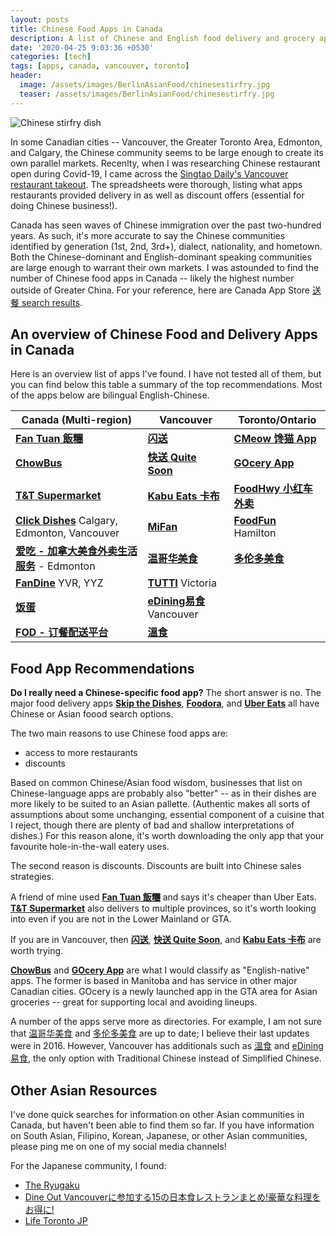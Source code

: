 ```yaml
---
layout: posts
title: Chinese Food Apps in Canada
description: A list of Chinese and English food delivery and grocery apps in major Canadian cities such as Vancouver, Toronto, Edmonton, and Calgary
date: '2020-04-25 9:03:36 +0530'
categories: [tech]
tags: [apps, canada, vancouver, toronto]
header:
  image: /assets/images/BerlinAsianFood/chinesestirfry.jpg
  teaser: /assets/images/BerlinAsianFood/chinesestirfry.jpg
---
```

<img src="/assets/BerlinAsianFood/chinesestirfry.jpg" alt="Chinese stirfry dish">

In some Canadian cities -- Vancouver, the Greater Toronto Area, Edmonton, and Calgary, the Chinese community seems to be large enough to create its own parallel markets. Recenlty, when I was researching Chinese restaurant open during Covid-19, I came across the [Singtao Daily's Vancouver restaurant takeout](http://singtao.ca/van_takeout). The spreadsheets were thorough, listing what apps restaurants provided delivery in as well as discount offers (essential for doing Chinese business!).

Canada has seen waves of Chinese immigration over the past two-hundred years. As such, it's more accurate to say the Chinese communities identified by generation (1st, 2nd, 3rd+), dialect, nationality, and hometown. Both the Chinese-dominant and English-dominant speaking communities are large enough to warrant their own markets. I was astounded to find the number of Chinese food apps in Canada -- likely the highest number outside of Greater China. For your reference, here are Canada App Store [送餐 search results](https://www.apple.com/ca/search/%E9%80%81%E9%A4%90?src=serp).

## An overview of Chinese Food and Delivery Apps in Canada
Here is an overview list of apps I've found. I have not tested all of them, but you can find below this table a summary of the top recommendations. Most of the apps below are bilingual English-Chinese.

| Canada (Multi-region) | Vancouver | Toronto/Ontario |
| -------- | -------- | -------- |
|[**Fan Tuan 飯糰**](https://www.fantuan.ca/)|[**闪送**](http://www.ishansong.com/)|[**CMeow 馋猫 App**](https://cmeow.com/)|
|[**ChowBus**](https://www.chowbus.com/)|[**快送 Quite Soon**](https://www.quitesoondelivery.com/)|[**GOcery App**](https://www.gocery.ca/)|
|[**T&T Supermarket**](https://www.tntsupermarket.com/)|[**Kabu Eats 卡布**](https://www.kabueats.ca/)|[**FoodHwy  小红车外卖**](https://apps.apple.com/us/app/foodhwy-%E5%B0%8F%E7%BA%A2%E8%BD%A6%E5%A4%96%E5%8D%96/id1063806270)|
|[**Click Dishes**](https://www.clickdishes.com/) Calgary, Edmonton, Vancouver| [**MiFan**](https://apps.apple.com/ca/app/mifan-asian-food-delivery/id954194535)|[**FoodFun**](http://www.foodfun.ca/) Hamilton|
|[**爱吃 - 加拿大美食外卖生活服务**](https://apps.apple.com/us/app/%E7%88%B1%E5%90%83-%E5%8A%A0%E6%8B%BF%E5%A4%A7%E7%BE%8E%E9%A3%9F%E5%A4%96%E5%8D%96%E7%94%9F%E6%B4%BB%E6%9C%8D%E5%8A%A1/id774380548) - Edmonton|[**温哥华美食**](https://apps.apple.com/ca/app/%E6%B8%A9%E5%93%A5%E5%8D%8E%E7%BE%8E%E9%A3%9F-%E5%8F%91%E7%8E%B0%E7%BE%8E%E9%A3%9F-%E4%BA%AB%E5%8F%97%E7%94%9F%E6%B4%BB-%E6%B8%A9%E5%93%A5%E5%8D%8E%E7%BE%8E%E9%A3%9F-%E6%82%A8%E7%9A%84%E6%8E%8C%E4%B8%8A%E7%BE%8E%E9%A3%9F%E5%9C%B0%E5%9B%BE/id1092367030)|[**多伦多美食**](https://apps.apple.com/ca/app/%E5%A4%9A%E4%BC%A6%E5%A4%9A%E7%BE%8E%E9%A3%9F/id1063625700)| 
|[**FanDine**](https://www.fandine.com/) YVR, YYZ|[**TUTTI**](https://apps.apple.com/ca/app/tutti/id1439900347) Victoria|||
|[**饭蛋**](https://apps.apple.com/ca/app/%E9%A5%AD%E8%9B%8B/id955573758)|[**eDining易食**](https://apps.apple.com/ca/app/edining%E6%98%93%E9%A3%9F-%E5%A4%9A%E5%8A%9F%E8%83%BD%E9%A4%90%E9%A3%B2%E6%9C%8D%E5%8B%99%E5%B9%B3%E5%8F%B0/id633969918) Vancouver||
|[**FOD - 订餐配送平台**](https://www.myfod.ca/)|[**溫食**](https://apps.apple.com/ca/app/%E6%BA%AB%E9%A3%9F/id874988654)||

## Food App Recommendations 

**Do I really need a Chinese-specific food app?**
The short answer is no. The major food delivery apps [**Skip the Dishes**](https://www.skipthedishes.com/), [**Foodora**](https://www.foodora.ca/cuisine/chinese-delivery-torontohttps://www.skipthedishes.com/), and [**Uber Eats**](https://www.foodora.ca/cuisine/chinese-delivery-torontohttps://www.skipthedishes.com/) all have Chinese or Asian foood search options. 

The two main reasons to use Chinese food apps are:

- access to more restaurants
- discounts

Based on common Chinese/Asian food wisdom, businesses that list on Chinese-language apps are probably also "better" -- as in their dishes are more likely to be suited to an Asian pallette. (Authentic makes all sorts of assumptions about some unchanging, essential component of a cuisine that I reject, though there are plenty of bad and shallow interpretations of dishes.) For this reason alone, it's worth downloading the only app that your favourite hole-in-the-wall eatery uses.

The second reason is discounts. Discounts are built into Chinese sales strategies.

A friend of mine used [**Fan Tuan 飯糰**](https://www.fantuan.ca/) and says it's cheaper than Uber Eats. [**T&T Supermarket**](https://www.tntsupermarket.com/) also delivers to multiple provinces, so it's worth looking into even if you are not in the Lower Mainland or GTA.

If you are in Vancouver, then [**闪送**](http://www.ishansong.com/), [**快送 Quite Soon**](https://www.quitesoondelivery.com/), and [**Kabu Eats 卡布**](https://www.kabueats.ca/) are worth trying. 

[**ChowBus**](https://www.chowbus.com/) and [**GOcery App**](https://www.gocery.ca/) are what I would classify as "English-native" apps. The former is based in Manitoba and has service in other major Canadian cities. GOcery is a newly launched app in the GTA area for Asian groceries -- great for supporting local and avoiding lineups. 

A number of the apps serve more as directories. For example, I am not sure that [温哥华美食](https://apps.apple.com/ca/app/%E6%B8%A9%E5%93%A5%E5%8D%8E%E7%BE%8E%E9%A3%9F-%E5%8F%91%E7%8E%B0%E7%BE%8E%E9%A3%9F-%E4%BA%AB%E5%8F%97%E7%94%9F%E6%B4%BB-%E6%B8%A9%E5%93%A5%E5%8D%8E%E7%BE%8E%E9%A3%9F-%E6%82%A8%E7%9A%84%E6%8E%8C%E4%B8%8A%E7%BE%8E%E9%A3%9F%E5%9C%B0%E5%9B%BE/id1092367030) and [多伦多美食](https://apps.apple.com/ca/app/%E5%A4%9A%E4%BC%A6%E5%A4%9A%E7%BE%8E%E9%A3%9F/id1063625700) are up to date; I believe their last updates were in 2016. However, Vancouver has additionals such as [溫食](https://apps.apple.com/ca/app/%E6%BA%AB%E9%A3%9F/id874988654)
and [eDining易食](https://apps.apple.com/ca/app/edining%E6%98%93%E9%A3%9F-%E5%A4%9A%E5%8A%9F%E8%83%BD%E9%A4%90%E9%A3%B2%E6%9C%8D%E5%8B%99%E5%B9%B3%E5%8F%B0/id633969918), the only option with Traditional Chinese instead of Simplified Chinese.

## Other Asian Resources
I've done quick searches for information on other Asian communities in Canada, but haven't been able to find them so far. If you have information on South Asian, Filipino, Korean, Japanese, or other Asian communities, please ping me on one of my social media channels!

For the Japanese community, I found:
- [The Ryugaku](https://theryugaku.jp/usa/nyc/)
- [Dine Out Vancouverに参加する15の日本食レストランまとめ!豪華な料理をお得に!](https://lifevancouver.jp/2018/01/event/131846.html)
- [Life Toronto JP](https://lifetoronto.jp/contactus)




